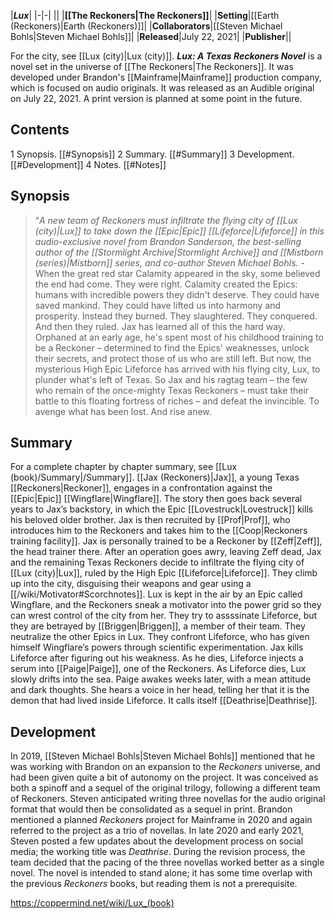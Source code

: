 |***Lux***|
|-|-|
||
|**[[The Reckoners\|The Reckoners]]**|
|**Setting**|[[Earth (Reckoners)\|Earth (Reckoners)]]|
|**Collaborators**|[[Steven Michael Bohls\|Steven Michael Bohls]]|
|**Released**|July 22, 2021|
|**Publisher**||

For the city, see [[Lux (city)\|Lux (city)]].
***Lux: A Texas Reckoners Novel*** is a novel set in the universe of [[The Reckoners\|The Reckoners]]. It was developed under Brandon's [[Mainframe\|Mainframe]] production company, which is focused on audio originals. It was released as an Audible original on July 22, 2021. A print version is planned at some point in the future.

## Contents

1 Synopsis. [[#Synopsis]] 
2 Summary. [[#Summary]] 
3 Development. [[#Development]] 
4 Notes. [[#Notes]] 


## Synopsis
>“*A new team of Reckoners must infiltrate the flying city of [[Lux (city)\|Lux]] to take down the [[Epic\|Epic]] [[Lifeforce\|Lifeforce]] in this audio-exclusive novel from Brandon Sanderson, the best-selling author of the [[Stormlight Archive\|Stormlight Archive]] and [[Mistborn (series)\|Mistborn]] series, and co-author Steven Michael Bohls.*
\-When the great red star Calamity appeared in the sky, some believed the end had come. They were right.
Calamity created the Epics: humans with incredible powers they didn't deserve.
They could have saved mankind. They could have lifted us into harmony and prosperity. Instead they burned. They slaughtered. They conquered. And then they ruled.
Jax has learned all of this the hard way. Orphaned at an early age, he's spent most of his childhood training to be a Reckoner – determined to find the Epics' weaknesses, unlock their secrets, and protect those of us who are still left.
But now, the mysterious High Epic Lifeforce has arrived with his flying city, Lux, to plunder what's left of Texas. So Jax and his ragtag team – the few who remain of the once-mighty Texas Reckoners – must take their battle to this floating fortress of riches – and defeat the invincible.
To avenge what has been lost. And rise anew.


## Summary
For a complete chapter by chapter summary, see [[Lux (book)/Summary\|/Summary]].
[[Jax (Reckoners)\|Jax]], a young Texas [[Reckoners\|Reckoner]], engages in a confrontation against the [[Epic\|Epic]] [[Wingflare\|Wingflare]]. The story then goes back several years to Jax’s backstory, in which the Epic [[Lovestruck\|Lovestruck]] kills his beloved older brother. Jax is then recruited by [[Prof\|Prof]], who introduces him to the Reckoners and takes him to the [[Coop\|Reckoners training facility]]. Jax is personally trained to be a Reckoner by [[Zeff\|Zeff]], the head trainer there. After an operation goes awry, leaving Zeff dead, Jax and the remaining Texas Reckoners decide to infiltrate the flying city of [[Lux (city)\|Lux]], ruled by the High Epic [[Lifeforce\|Lifeforce]].
They climb up into the city, disguising their weapons and gear using a [[/wiki/Motivator#Scorchnotes]]. Lux is kept in the air by an Epic called Wingflare, and the Reckoners sneak a motivator into the power grid so they can wrest control of the city from her. They try to assssinate Lifeforce, but they are betrayed by [[Briggen\|Briggen]], a member of their team. They neutralize the other Epics in Lux. They confront Lifeforce, who has given himself Wingflare’s powers through scientific experimentation. Jax kills Lifeforce after figuring out his weakness. As he dies, Lifeforce injects a serum into [[Paige\|Paige]], one of the Reckoners. As Lifeforce dies, Lux slowly drifts into the sea. Paige awakes weeks later, with a mean attitude and dark thoughts. She hears a voice in her head, telling her that it is the demon that had lived inside Lifeforce. It calls itself [[Deathrise\|Deathrise]].

## Development
In 2019, [[Steven Michael Bohls\|Steven Michael Bohls]] mentioned that he was working with Brandon on an expansion to the *Reckoners* universe, and had been given quite a bit of autonomy on the project. It was conceived as both a spinoff and a sequel of the original trilogy, following a different team of Reckoners. Steven anticipated writing three novellas for the audio original format that would then be consolidated as a sequel in print.
Brandon mentioned a planned *Reckoners* project for Mainframe in 2020 and again referred to the project as a trio of novellas. In late 2020 and early 2021, Steven posted a few updates about the development process on social media; the working title was *Deathrise*. During the revision process, the team decided that the pacing of the three novellas worked better as a single novel. The novel is intended to stand alone; it has some time overlap with the previous *Reckoners* books, but reading them is not a prerequisite.



https://coppermind.net/wiki/Lux_(book)